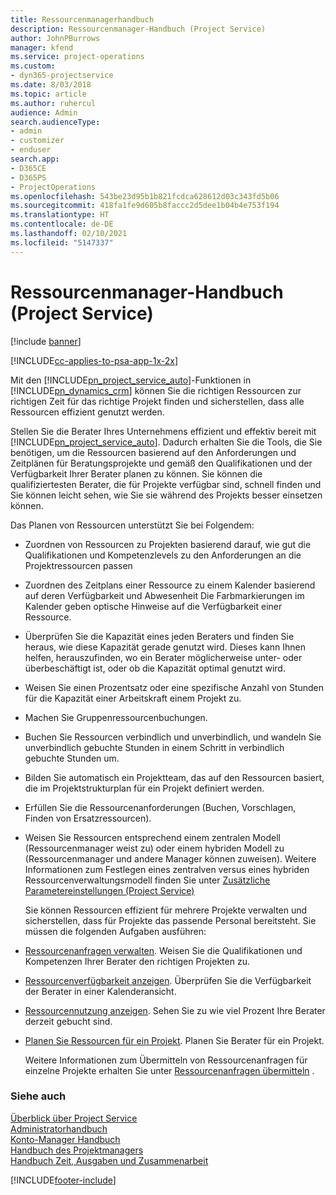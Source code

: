 ```yaml
---
title: Ressourcenmanagerhandbuch
description: Ressourcenmanager-Handbuch (Project Service)
author: JohnPBurrows
manager: kfend
ms.service: project-operations
ms.custom:
- dyn365-projectservice
ms.date: 8/03/2018
ms.topic: article
ms.author: ruhercul
audience: Admin
search.audienceType:
- admin
- customizer
- enduser
search.app:
- D365CE
- D365PS
- ProjectOperations
ms.openlocfilehash: 543be23d95b1b821fcdca628612d03c343fd5b06
ms.sourcegitcommit: 418fa1fe9d605b8faccc2d5dee1b04b4e753f194
ms.translationtype: HT
ms.contentlocale: de-DE
ms.lasthandoff: 02/10/2021
ms.locfileid: "5147337"
---
```

# <a name="resource-manager-guide-project-service"></a>Ressourcenmanager-Handbuch (Project Service)

[!include [banner](../includes/psa-now-project-operations.md)]

[!INCLUDE[cc-applies-to-psa-app-1x-2x](../includes/cc-applies-to-psa-app-1x-2x.md)]

Mit den [!INCLUDE[pn_project_service_auto](../includes/pn-project-service-auto.md)]-Funktionen in [!INCLUDE[pn_dynamics_crm](../includes/pn-dynamics-crm.md)] können Sie die richtigen Ressourcen zur richtigen Zeit für das richtige Projekt finden und sicherstellen, dass alle Ressourcen effizient genutzt werden.  
  
 Stellen Sie die Berater Ihres Unternehmens effizient und effektiv bereit mit [!INCLUDE[pn_project_service_auto](../includes/pn-project-service-auto.md)]. Dadurch erhalten Sie die Tools, die Sie benötigen, um die Ressourcen basierend auf den Anforderungen und Zeitplänen für Beratungsprojekte und gemäß den Qualifikationen und der Verfügbarkeit Ihrer Berater planen zu können. Sie können die qualifiziertesten Berater, die für Projekte verfügbar sind, schnell finden und Sie können leicht sehen, wie Sie sie während des Projekts besser einsetzen können.  
  
 Das Planen von Ressourcen unterstützt Sie bei Folgendem:  
  
- Zuordnen von Ressourcen zu Projekten basierend darauf, wie gut die Qualifikationen und Kompetenzlevels zu den Anforderungen an die Projektressourcen passen  
  
- Zuordnen des Zeitplans einer Ressource zu einem Kalender basierend auf deren Verfügbarkeit und Abwesenheit Die Farbmarkierungen im Kalender geben optische Hinweise auf die Verfügbarkeit einer Ressource.  
  
- Überprüfen Sie die Kapazität eines jeden Beraters und finden Sie heraus, wie diese Kapazität gerade genutzt wird. Dieses kann Ihnen helfen, herauszufinden, wo ein Berater möglicherweise unter- oder überbeschäftigt ist, oder ob die Kapazität optimal genutzt wird.  
  
- Weisen Sie einen Prozentsatz oder eine spezifische Anzahl von Stunden für die Kapazität einer Arbeitskraft einem Projekt zu.  
  
- Machen Sie Gruppenressourcenbuchungen.  
  
- Buchen Sie Ressourcen verbindlich und unverbindlich, und wandeln Sie unverbindlich gebuchte Stunden in einem Schritt in verbindlich gebuchte Stunden um.  
  
- Bilden Sie automatisch ein Projektteam, das auf den Ressourcen basiert, die im Projektstrukturplan für ein Projekt definiert werden.  
  
- Erfüllen Sie die Ressourcenanforderungen (Buchen, Vorschlagen, Finden von Ersatzressourcen).  
  
- Weisen Sie Ressourcen entsprechend einem zentralen Modell (Ressourcenmanager weist zu) oder einem hybriden Modell zu (Ressourcenmanager und andere Manager können zuweisen). Weitere Informationen zum Festlegen eines zentralven versus eines hybriden Ressourcenverwaltungsmodell finden Sie unter [Zusätzliche Parametereinstellungen (Project Service)](../psa/configure-additional-parameters-settings.md)  
  
  Sie können Ressourcen effizient für mehrere Projekte verwalten und sicherstellen, dass für Projekte das passende Personal bereitsteht. Sie müssen die folgenden Aufgaben ausführen:  
  
- [Ressourcenanfragen verwalten](../psa/manage-resource-requests.md). Weisen Sie die Qualifikationen und Kompetenzen Ihrer Berater den richtigen Projekten zu.  
  
- [Ressourcenverfügbarkeit anzeigen](../psa/view-resource-availability.md). Überprüfen Sie die Verfügbarkeit der Berater in einer Kalenderansicht.  
  
- [Ressourcennutzung anzeigen](../psa/view-resource-utilization.md). Sehen Sie zu wie viel Prozent Ihre Berater derzeit gebucht sind.  
  
- [Planen Sie Ressourcen für ein Projekt](../psa/schedule-resources-project.md). Planen Sie Berater für ein Projekt.  
  
  Weitere Informationen zum Übermitteln von Ressourcenanfragen für einzelne Projekte erhalten Sie unter [Ressourcenanfragen übermitteln](../psa/submit-resource-requests.md) .  
  
### <a name="see-also"></a>Siehe auch  
 [Überblick über Project Service](../psa/overview.md)   
 [Administratorhandbuch](../psa/admin-guide.md)   
 [Konto-Manager Handbuch](../psa/account-manager-guide.md)   
 [Handbuch des Projektmanagers](../psa/project-manager-guide.md)   
 [Handbuch Zeit, Ausgaben und Zusammenarbeit](../psa/time-expense-collaboration-guide.md)


[!INCLUDE[footer-include](../includes/footer-banner.md)]